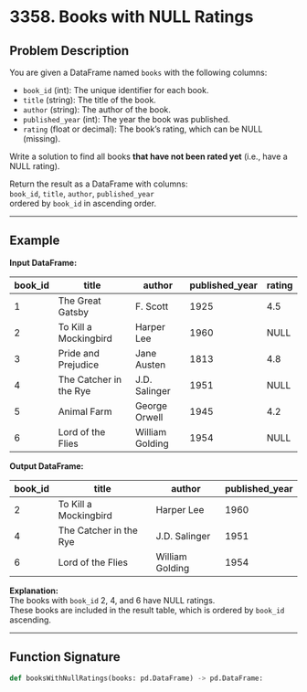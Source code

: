 # 3358. Books with NULL Ratings

## Problem Description

You are given a DataFrame named `books` with the following columns:
- `book_id` (int): The unique identifier for each book.
- `title` (string): The title of the book.
- `author` (string): The author of the book.
- `published_year` (int): The year the book was published.
- `rating` (float or decimal): The book’s rating, which can be NULL (missing).

Write a solution to find all books **that have not been rated yet** (i.e., have a NULL rating).

Return the result as a DataFrame with columns:  
`book_id`, `title`, `author`, `published_year`  
ordered by `book_id` in ascending order.

---

## Example

**Input DataFrame:**

| book_id | title                  | author           | published_year | rating |
|---------|------------------------|------------------|---------------|--------|
| 1       | The Great Gatsby       | F. Scott         | 1925          | 4.5    |
| 2       | To Kill a Mockingbird  | Harper Lee       | 1960          | NULL   |
| 3       | Pride and Prejudice    | Jane Austen      | 1813          | 4.8    |
| 4       | The Catcher in the Rye | J.D. Salinger    | 1951          | NULL   |
| 5       | Animal Farm            | George Orwell    | 1945          | 4.2    |
| 6       | Lord of the Flies      | William Golding  | 1954          | NULL   |

**Output DataFrame:**

| book_id | title                  | author          | published_year |
|---------|------------------------|-----------------|---------------|
| 2       | To Kill a Mockingbird  | Harper Lee      | 1960          |
| 4       | The Catcher in the Rye | J.D. Salinger   | 1951          |
| 6       | Lord of the Flies      | William Golding | 1954          |

**Explanation:**  
The books with `book_id` 2, 4, and 6 have NULL ratings.  
These books are included in the result table, which is ordered by `book_id` ascending.

---

## Function Signature

```python
def booksWithNullRatings(books: pd.DataFrame) -> pd.DataFrame:
